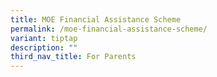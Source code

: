 ```yaml
---
title: MOE Financial Assistance Scheme
permalink: /moe-financial-assistance-scheme/
variant: tiptap
description: ""
third_nav_title: For Parents
---
```

